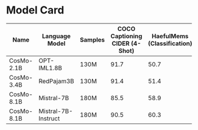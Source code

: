 # Model Card

| Name | Language Model | Samples | COCO Captioning CIDER  (4-Shot)  | HaefulMems (Classification)  | VQA V2 (4-Shot Accuracy)  |  Checkpoints |
|---|---|---|---|---|---|---|
| CosMo-2.1B|OPT-IML1.8B| 130M  | 91.7  | 50.7   | 45.5   | [cosmo2.1b](https://huggingface.co/Awiny/cosmo2.1b)  |
| CosMo-3.4B|RedPajam3B| 130M | 91.4  | 51.4  |   48.8 |[cosmo3.4b](https://huggingface.co/Awiny/cosmo3.4b)   |
| CosMo-8.1B|Mistral-7B| 180M | 85.5  |  58.9  |  47.7  | [cosmo8.1b](https://huggingface.co/Awiny/cosmo8.1b)  |
| CosMo-8.1B|Mistral-7B-Instruct | 180M | 90.5| 60.3  |   48.3 | [cosmo8.1b-instruct](https://huggingface.co/Awiny/cosmo8.1b)  |   